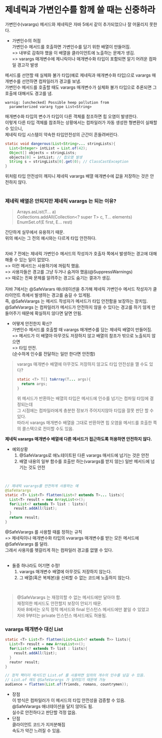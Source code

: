 # 제네릭과 가변인수를 함께 쓸 때는 신중하라
가변인수(varargs) 메서드와 제네릭은 자바 5에서 같이 추가되었으나 잘 어울리지 못한다.<br/>
* 가변인수의 허점<br/>
  가변인수 메서드를 호출하면 가변인수를 담기 위한 배열이 만들어짐.<br/>
  => 내부로 감춰야 했을 이 배열을 클라이언트에 노출하는 문제가 생김.<br/>
  => varargs 매개변수에 제니릭이나 매개변수화 타입이 포함되면 알기 어려운 컴파일 경고각 발생<br/>
  
메서드를 선언할 때 실체화 불가 타입(예로 제네릭과 매개변수화 타입)으로 varargs 매개변수를 선언하면 컴파일러가 경고를 보냄.<br/>
가변인수 메서드를 호출할 때도 varargs 매개변수가 실체화 불가 타입으로 추론되면 그 호출에 대해서도 경고를 냄.<br/>
```
warnig: [unchecked] Possible heep pollution from
  parameterized vararg type List<String>
```
매개변수화 타입의 변수가 타입이 다른 객체를 참조하면 힙 오염이 발생한다.<br/>
이렇게 다른 타입 객체를 참조하는 상황에서는 컴파일러가 자동 생성한 형변환이 실패할 수 있으니, <br/>
제네릭 타입 시스템이 약속한 타입안전성의 근간이 흔들려버린다.<br/>

```java
static void dangerous(List<String>... stringLists){
  List<Integer> intList = List.of(42);
  Object[] objects = stringLists;
  objects[0] = intList; // 힙오염 발생
  String s = stringLists[0].get(0); // ClassCastException
}
```
위처럼 타입 안전성이 깨지니 제네릭 varargs 배열 매개변수에 값을 저장하는 것은 안전하지 않다.<br/>
<br/>

### 제네릭 배열은 안되지만 제네릭 varargs 는 되는 이유?
> Arrays.asList(T... a)<br/>
> Collections.addAll(Collection\<? super T\> c, T... elements)<br/>
> EnumSet.of(E first, E... rest)

간단하게 실무에서 유용하기 때문.<br/>
위의 예시는 그 전의 예시와는 다르게 타입 안전하다.<br/><br/>

자바 7 전에는 제네릭 가변인수 메서드의 작성자가 호출자 쪽에서 발생하는 경고에 대해 해줄 수 있는 일이 없었다.<br/>
=> 이런 메서드는 사용하기에 꺼림칙 했음.<br/>
=> 사용자들은 경고를 그냥 두거나 숨겨야 했음(@SuppressWarnings)<br/>
=> 때로는 진짜 문제를 알려주는 경고도 숨기는 결과가 생김.<br/>
<br/>
자바 7에서는 @SafeVarars 애너테이션을 추가해 제네릭 가변인수 메서드 작성자가 클라이언트 측에서 발생하는 경고를 숨길 수 있게됨.<br/>
즉, @SafeVarargs 는 메서드 작성자가 메서드가 타입 안전함을 보장하는 장치임.<br/>
@SafeVarargs 는 컴파일러가 메서드가 안전하지 않을 수 있다는 경고를 하기 않게 만들어주기 때문에 확실하지 않다면 달면 안됨.<br/>

* 어떻게 안전한지 확신?<br/>
  가변인수 메서드를 호출할 때 varargs 매개변수를 담는 제네릭 배열이 만들어짐.<br/>
  => 메서드가 이 배열아 아무것도 저장하지 않고 배열의 참조가 밖으로 노출되지 않으면<br/>
  => 타입 안전.<br/>
  (순수하게 인수를 전달하는 일만 한다면 안전함)<br/>
> varargs 매개변수 배열에 아무것도 저장하지 않고도 타입 안전성을 깰 수도 있다?<br/>
> ```java
> static <T> T[] toArray(T... args){
>   return args;
> }
> ```
> 위 메서드가 반환하는 배열의 타입은 메서드에 인수를 넘기는 컴파일 타임에 결정되는데<br/>
> 그 시점에는 컴파일러에게 충분한 정보가 주어지지않아 타입을 잘못 판단 할 수 있다.<br/>
> 따라서 varargs 매개변수 배열을 그대로 반환하면 힙 오염을 메서드를 호출한 쪽의 콜스택으로 전이할 수도 있음.<br/>
  
<b>제네릭 varargs 매개변수 배열에 다른 메서드가 접근하도록 허용하면 안전하지 않다.</b><br/>
* 예외상황
  1. @SafeVarargs로 애노테이트된 다른 varargs 매서드에 넘기는 것은 안전<br/>
  2. 배열 내용의 일부 함수를 호출만 하는(varargs를 받지 않는) 일반 메서드에 넘기는 것도 안전<br/>
<br/>

```java
// 제네릭 varargs를 안전하게 사용하는 예
@SafeVarargs
static <T> List<T> flatten(List<? extends T>... lists){
  List<T> result = new ArrayList<>();
  for(List<? extends T> list : lists){
    result.addAll(list);
  }
  return result;
}
```
@SafeVarargs 를 사용할 때를 정하는 규칙<br/>
=> 제네릭이나 매개변수화 타입의 vvarargs 매개변수를 받는 모든 메서드에 @SafeVarargs 를 달라.<br/>
그래서 사용자를 헷갈리게 하는 컴파일러 경고를 없앨 수 있다.<br/>
<br/>
* 둘중 하나라도 어기면 수정!<br/>
  1. varargs 매개변수 배열에 아무것도 저장하지 않는다.<br/>
  2. 그 배열(혹은 복제본)을 신뢰할 수 없는 코드에 노출하지 않는다.<br/>
<br/>

> @SafeVarargs 는 재정의할 수 없는 메서드에만 달아야 함.<br/>
> 재정의한 메서드도 안전할지 보장이 안되기 때문.<br/>
> 자바 8에서는 오직 정적 메서드와 final 인스턴스 메서드에만 붙일 수 있었고<br/>
> 자바 9부터는 private 인스턴스 메서드에도 허용됨.<br/>

### varargs 매개변수 대신 List
```java
static <T> List<T> flatten(List<List<? extends T>> lists){
  List<T> result = new ArrayList<>();
  for(List<? extends T> list : lists){
    result.addAll(list);
  }
  reutnr result;
}

// 정적 팩터리 메서드인 List.of 를 사용하면 임의의 개수의 인수를 넘길 수 있음.
// List.of 에도 @SafeVarargs 가 달려있기 때문에 가능
audience = flatten(List.of(friends, romans, countrymen));
```
* 장점<br/>
  이 방식은 컴파일러가 이 메서드의 타입 안전성을 검증할 수 있음.<br/>
  @SafeVarargs 애너테이션을 달지 않아도 됨.<br/>
  실수로 안전하다고 판단할 걱정 없음.<br/>
* 단점<br/>
  클라이언트 코드가 지저분해짐<br/>
  속도가 약간 느려질 수 있음.<br/>
